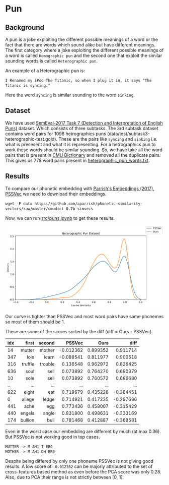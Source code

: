# Pun

## Background

A pun is a joke exploiting the different possible meanings of a word or the fact that there are words which sound alike but have different meanings. The first category where a joke exploiting the different possible meanings of a word is called `Homographic pun` and the second one that exploit the similar sounding words is called `Heterographic pun`.

An example of a Heterographic pun is:

    I Renamed my iPod The Titanic, so when I plug it in, it says “The Titanic is syncing.”

Here the word `syncing` is similar sounding to the word `sinking`.

## Dataset

We have used [SemEval-2017 Task 7 (Detection and Interpretation of English Puns)](http://alt.qcri.org/semeval2017/task7/) dataset. Which consists of three subtasks. The 3rd subtask dataset contains word pairs for 1098 hetrographics puns (data/test/subtask3-heterographic-test.gold). These are the pairs like `syncing` and `sinking` i.e. what is presesent and what it is representing. For a hetrographics pun to work these words should be similar sounding. So, we have take all the word pairs that is present in [CMU Dictionary](http://www.speech.cs.cmu.edu/cgi-bin/cmudict) and removed all the duplicate pairs. This gives us 778 word pairs present in [heterographic_pun_words.txt](../res/heterographic_pun_words.txt).

## Results

To compare our phonetic embedding with [Parrish's Embeddings (2017), PSSVec](https://aaai.org/ocs/index.php/AIIDE/AIIDE17/paper/view/15879) we need to download their embeddings.

```
wget -P data https://github.com/aparrish/phonetic-similarity-vectors/raw/master/cmudict-0.7b-simvecs
```

Now, we can run [src/puns.ipynb](../src/puns.ipynb) to get these results.

![Density](img/07_puns.png)

Our curve is tighter than PSSVec and most word pairs have same phonemes so most of them should be 1.

These are some of the scores sorted by the diff (diff = Ours - PSSVec).

| idx |   first |  second |    PSSVec |     Ours |      diff |
|:----|--------:|--------:|----------:|---------:|----------:|
| 14  |  mutter |  mother | -0.012362 | 0.899352 |  0.911714 |
| 347 |    loin |   learn | -0.088541 | 0.811977 |  0.900518 |
| 316 | truffle | trouble |  0.136548 | 0.962972 |  0.826425 |
| 636 |    soul |    sell |  0.073892 | 0.764270 |  0.690379 |
| 10  |    sole |    sell |  0.073892 | 0.760572 |  0.686680 |
| ..  |     ... |     ... |       ... |      ... |       ... |
| 622 |   eight |     eat |  0.719679 | 0.435228 | -0.284451 |
| 0   |  allege |   ledge |  0.714921 | 0.417235 | -0.297686 |
| 441 |    ache |     egg |  0.773436 | 0.458007 | -0.315429 |
| 440 |  engels |   angle |  0.831800 | 0.498631 | -0.333169 |
| 174 | bullion |    bull |  0.781468 | 0.412887 | -0.368581 |

Even in the worst case our embedding are different by much (at max 0.36). But PSSVec is not working good in top cases.

    MUTTER -> M AH1 T ER0
    MOTHER -> M AH1 DH ER0

Despite being differed by only one phoneme PSSVec is not giving good results. A low score of `-0.012362` can be majorly attributed to the set of cross-features based method as even before the PCA score was only 0.28. Also, due to PCA their range is not strictly between [0, 1].